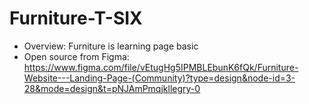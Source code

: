 # Furniture-T-SIX

- Overview: Furniture is learning page basic
- Open source from Figma: https://www.figma.com/file/vEtugHg5IPMBLEbunK6fQk/Furniture-Website---Landing-Page-(Community)?type=design&node-id=3-28&mode=design&t=pNJAmPmqjkllegry-0   
